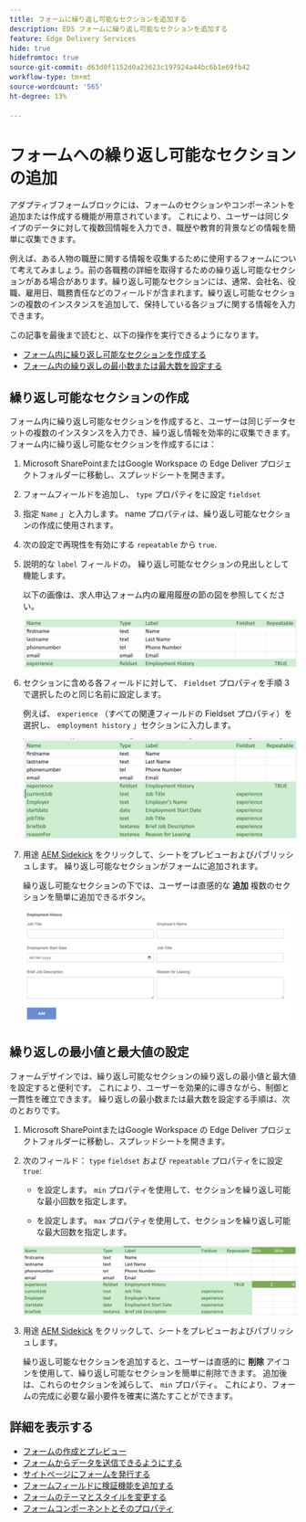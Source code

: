 ```yaml
---
title: フォームに繰り返し可能なセクションを追加する
description: EDS フォームに繰り返し可能なセクションを追加する
feature: Edge Delivery Services
hide: true
hidefromtoc: true
source-git-commit: d63d0f1152d0a23623c197924a44bc6b1e69fb42
workflow-type: tm+mt
source-wordcount: '565'
ht-degree: 13%

---
```



# フォームへの繰り返し可能なセクションの追加

アダプティブフォームブロックには、フォームのセクションやコンポーネントを追加または作成する機能が用意されています。 これにより、ユーザーは同じタイプのデータに対して複数回情報を入力でき、職歴や教育的背景などの情報を簡単に収集できます。

例えば、ある人物の職歴に関する情報を収集するために使用するフォームについて考えてみましょう。前の各職務の詳細を取得するための繰り返し可能なセクションがある場合があります。繰り返し可能なセクションには、通常、会社名、役職、雇用日、職務責任などのフィールドが含まれます。繰り返し可能なセクションの複数のインスタンスを追加して、保持している各ジョブに関する情報を入力できます。



この記事を最後まで読むと、以下の操作を実行できるようになります。

* [フォーム内に繰り返し可能なセクションを作成する](#add-repeatable-sections-to-a-form)
* [フォーム内の繰り返しの最小数または最大数を設定する](#set-minimum-or-maximum-number-of-repetitions-for-a-repeatable-section)

## 繰り返し可能なセクションの作成

フォーム内に繰り返し可能なセクションを作成すると、ユーザーは同じデータセットの複数のインスタンスを入力でき、繰り返し情報を効率的に収集できます。 フォーム内に繰り返し可能なセクションを作成するには：

1. Microsoft SharePointまたはGoogle Workspace の Edge Deliver プロジェクトフォルダーに移動し、スプレッドシートを開きます。

1. フォームフィールドを追加し、 `type` プロパティをに設定 `fieldset`
1. 指定 `Name` 」と入力します。 name プロパティは、繰り返し可能なセクションの作成に使用されます。
1. 次の設定で再現性を有効にする `repeatable` から `true`.
1. 説明的な `label` フィールドの。 繰り返し可能なセクションの見出しとして機能します。

   以下の画像は、求人申込フォーム内の雇用履歴の節の図を参照してください。

   ![](/help/edge/assets/repeatable-section-example-job-application-form.png)

1. セクションに含める各フィールドに対して、 `Fieldset` プロパティを手順 3 で選択したのと同じ名前に設定します。

   例えば、 `experience` （すべての関連フィールドの Fieldset プロパティ）を選択し、 `employment history` 」セクションに入力します。

   ![繰り返し可能なセクションフィールドとそのプロパティの例](/help/edge/assets/repeatable-section--mention-fieldset-name-example-job-application-form.png)

1. 用途 [AEM Sidekick](https://www.aem.live/developer/tutorial#preview-and-publish-your-content) をクリックして、シートをプレビューおよびパブリッシュします。 繰り返し可能なセクションがフォームに追加されます。

   繰り返し可能なセクションの下では、ユーザーは直感的な **追加** 複数のセクションを簡単に追加できるボタン。

   ![繰り返し可能なセクション、追加ボタン、複数のセクションを追加 ](/help/edge/assets/repeatable-section-example.png)


## 繰り返しの最小値と最大値の設定

フォームデザインでは、繰り返し可能なセクションの繰り返しの最小値と最大値を設定すると便利です。 これにより、ユーザーを効果的に導きながら、制御と一貫性を確立できます。 繰り返しの最小数または最大数を設定する手順は、次のとおりです。

1. Microsoft SharePointまたはGoogle Workspace の Edge Deliver プロジェクトフォルダーに移動し、スプレッドシートを開きます。

1. 次のフィールド： `type` `fieldset` および `repeatable` プロパティをに設定 `true`:

   * を設定します。 `min` プロパティを使用して、セクションを繰り返し可能な最小回数を指定します。

   * を設定します。 `max` プロパティを使用して、セクションを繰り返し可能な最大回数を指定します。

   ![min プロパティと max プロパティを設定して、セクションを繰り返す回数を指定します。](/help/edge/assets/repeatable-section-set-min-max.png)

1. 用途 [AEM Sidekick](https://www.aem.live/developer/tutorial#preview-and-publish-your-content) をクリックして、シートをプレビューおよびパブリッシュします。

   繰り返し可能なセクションを追加すると、ユーザーは直感的に **削除** アイコンを使用して、繰り返し可能なセクションを簡単に削除できます。 追加後は、これらのセクションを減らして、 `min` プロパティ。 これにより、フォームの完成に必要な最小要件を確実に満たすことができます。

<!--

For example, consider a form used to collect information from users applying for a loan. . You may have a repeatable section for capturing details of each co-applicant. The repeatable section would typically contain fields such as co-co-applicant

The form allows users to provide personal information, including details of the co-applicants. Users can enter details for co-applicants, with this section being repeatable.

![Repeatable sections in forms](/help/forms/assets/eds-repeatable.png)

## Prerequisites

The [Adaptive Form block is enabled](/help/edge/docs/forms/create-forms.md) for your Edge Delivery Service project. 

## Add a repeatable section to a form 

Let's take an example of a loan application form. The form enables users to submit personal information. You can include co-applicant details using repeatable sections, with the option to add a minimum and maximum of three co-applicant sections.

"_You can use a Microsoft Excel file on your SharePoint Site or Google Sheet file on Google Drive to develop a form. Examples in this document are based on a [Microsoft Excel file on your SharePoint Site](https://www.aem.live/docs/setup-customer-sharepoint)._" 


To add repeatable sections in Edge Delivery:

1. [Author a form using Microsoft Excel](#author-form)
2. [Preview and publish the form](#preview-form)

### Author a form using Microsoft Excel {#author-form}

1. Go to your Edge Deliver project folder on Microsoft SharePoint or Google Workspace and open your spreadsheet. For example, open an a spreadsheet named `loan-application.xlsx`.

1. Add a new columns labeled `Repeatable` to the sheet contaning your form fields. By default, the `shared-default` sheet contains the form fields.  

1. Add new columns labeled as `Repeatable`, `Min`, and `Max` in your Microsoft Excel file.
1. Specify the value for the `Repeatable` column as `True` for the fieldset that you want to make repeatable.
1. Specify the values for the `Min` and `Max` columns. The `Min` value represents the minimum number of occurrences for which the panel repeats, while the `Max` value represents the maximum number of occurrences for which the panel repeats.
1. Save your Microsoft Excel file.
     
>[!NOTE]
>
> Here is the [Loan application](/help/forms/assets/loan-application.xlsx) excel sheet for your reference. 

### Preview/Publish the form using your Edge Delivery Service

1. Open or create new document file in a Microsft SharePoint Site to embed the Excel sheet  in it using a `Form Block`. For example, open the `index` file and add a `Form Block`.
2. Open the command prompt, navigate to your AEM Edge Delivery project directory on your local machine, and execute the command as `aem up`.

The form is accessible at `https://localhost:3000`, where clicking the `Add` button adds new repeatable section for entering co-applicant details. You can also delete the the repeatable section by clicking the `Delete` button. 

>[!NOTE]
>
> If you encounter a "Page Not Found" error while accessing your form at localhost, add the directory name of the Microsoft SharePoint Site in front of the URL where your form is located. For example, `http://localhost:3000/<dir-name>/`

-->


## 詳細を表示する

* [フォームの作成とプレビュー](/help/edge/docs/forms/create-forms.md)
* [フォームからデータを送信できるようにする](/help/edge/docs/forms/submit-forms.md)
* [サイトページにフォームを発行する](/help/edge/docs/forms/publish-forms.md)
* [フォームフィールドに検証機能を追加する](/help/edge/docs/forms/validate-forms.md)
* [フォームのテーマとスタイルを変更する](/help/edge/docs/forms/style-theme-forms.md)
* [フォームコンポーネントとそのプロパティ](/help/edge/docs/forms/form-components.md)